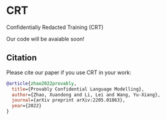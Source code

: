 # CRT
Confidentially Redacted Training (CRT)

Our code will be avaiable soon!

## Citation

Please cite our paper if you use CRT in your work:

```bibtex
@article{zhao2022provably,
  title={Provably Confidential Language Modelling},
  author={Zhao, Xuandong and Li, Lei and Wang, Yu-Xiang},
  journal={arXiv preprint arXiv:2205.01863},
  year={2022}
}
```

